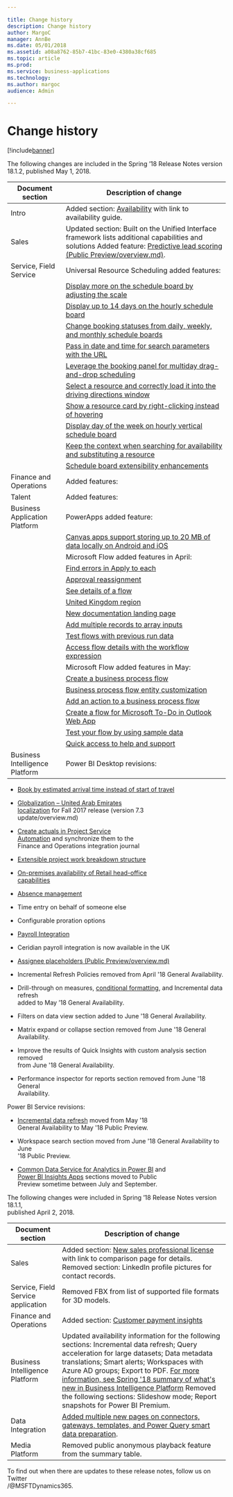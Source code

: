 ```yaml
---

title: Change history
description: Change history
author: MargoC
manager: AnnBe
ms.date: 05/01/2018
ms.assetid: a08a8762-85b7-41bc-83e0-4380a38cf685
ms.topic: article
ms.prod: 
ms.service: business-applications
ms.technology: 
ms.author: margoc
audience: Admin

---
```

#  Change history




[!include[banner](../includes/banner.md)]

The following changes are included in the Spring ’18 Release Notes version
18.1.2, published May 1, 2018.

				
| Document section               | Description of change                                                                                                                                                                      |				
|--------------------------------|--------------------------------------------------------------------------------------------------------------------------------------------------------------------------------------------|				
| Intro                          | Added section: [Availability](availability.md) with link to availability guide.                                                                                                             |				
| Sales                          | Updated section: Built on the Unified Interface framework lists additional capabilities and solutions Added feature: [Predictive lead scoring (Public Preview/overview.md)](dynamics365-sales/overview.md). |				
| Service, Field Service         | Universal Resource Scheduling added features:                                                                                                                                              |				
|                                | [Display more on the schedule board by adjusting the scale](dynamics365-field-service/overview.md)                                                                                                             |				
|                                | [Display up to 14 days on the hourly schedule board](dynamics365-field-service/overview.md)                                                                                                                    |				
|                                | [Change booking statuses from daily, weekly, and monthly schedule boards](dynamics365-field-service/overview.md)                                                                                       |				
|                                | [Pass in date and time for search parameters with the URL](dynamics365-field-service/overview.md)                                                                                                                  |				
|                                | [Leverage the booking panel for multiday drag-and-drop scheduling](dynamics365-field-service/overview.md)                                                                                                 |				
|                                | [Select a resource and correctly load it into the driving directions window](dynamics365-field-service/overview.md)                                                                                          |				
|                                | [Show a resource card by right-clicking instead of hovering](dynamics365-field-service/overview.md)                                                                                                            |				
|                                | [Display day of the week on hourly vertical schedule board](dynamics365-field-service/overview.md)                                                                                                             |				
|                                | [Keep the context when searching for availability and substituting a resource](dynamics365-field-service/overview.md)                                                                                         |				
|                                | [Schedule board extensibility enhancements](dynamics365-field-service/overview.md)                                                                                                                |				
| Finance and Operations         | Added features:                                                                                                                                                                            |				
| Talent                         | Added features:                                                                                                                                                                            |				
| Business Application Platform  | PowerApps added feature:                                                                                                                                                                   |				
|                                | [Canvas apps support storing up to 20 MB of data locally on Android and iOS](powerapps/overview.md)                                                                                        |				
|                                | Microsoft Flow added features in April:                                                                                                                                                    |				
|                                | [Find errors in Apply to each](microsoft-flow/overview.md)                                                                                                                                           |				
|                                | [Approval reassignment](microsoft-flow/overview.md)                                                                                                                                           |				
|                                | [See details of a flow](microsoft-flow/overview.md)                                                                                                                                                  |				
|                                | [United Kingdom region](microsoft-flow/overview.md)                                                                                                                                           |				
|                                | [New documentation landing page](microsoft-flow/overview.md)                                                                                                                              |				
|                                | [Add multiple records to array inputs](microsoft-flow/overview.md)                                                                                                                             |				
|                                | [Test flows with previous run data](microsoft-flow/overview.md)                                                                                                                                     |				
|                                | [Access flow details with the workflow expression](microsoft-flow/overview.md)                                                                                                                |				
|                                | Microsoft Flow added features in May:                                                                                                                                                      |				
|                                | [Create a business process flow](microsoft-flow/overview.md)                                                                                                                          |				
|                                | [Business process flow entity customization](microsoft-flow/overview.md)                                                                                                                      |				
|                                | [Add an action to a business process flow](microsoft-flow/overview.md)                                                                                                                                |				
|                                | [Create a flow for Microsoft To-Do in Outlook Web App](microsoft-flow/overview.md)                                                                                                                    |				
|                                | [Test your flow by using sample data](microsoft-flow/overview.md)                                                                                                                                    |				
|                                | [Quick access to help and support](microsoft-flow/overview.md)                                                                                                                                      |				
| Business Intelligence Platform | Power BI Desktop revisions:                                                                                                                                                                |				
				
-   [Book by estimated arrival time instead of start of  travel](power-bi/desktop/overview.md)				
   				
				
-   [Globalization – United Arab Emirates				
    localization](dynamics365-finance-operations/index.md) for Fall 2017 release (version 7.3				
    update/overview.md)				
				
-   [Create actuals in Project Service				
    Automation](dynamics365-finance-operations/index.md) and synchronize them to the				
    Finance and Operations integration journal				
				
-   [Extensible project work breakdown structure](dynamics365-finance-operations/index.md)				
				
-   [On-premises availability of Retail head-office				
    capabilities](dynamics365-finance-operations/on-premises-deployment-updates.md )				
				
-   [Absence management](dynamics365-talent/overview.md)				
				
-   Time entry on behalf of someone else				
				
-   Configurable proration options				
				
-   [Payroll Integration](dynamics365-talent/payroll-integration-payroll-data-package.md)				
				
-   Ceridian payroll integration is now available in the UK				
				
-   [Assignee placeholders (Public Preview/overview.md)](/dynamics365-talent/onboard/assignee-placeholders-public-preview.md)				
				
-   Incremental Refresh Policies removed from April '18 General Availability.				
				
-   Drill-through on measures, [conditional formatting](power-bi/overview.md), and Incremental data refresh				
    added to May ’18 General Availability.				
				
-   Filters on data view section added to June '18 General Availability.				
				
-   Matrix expand or collapse section removed from June '18 General				
    Availability.				
				
-   Improve the results of Quick Insights with custom analysis section removed				
    from June '18 General Availability.				
				
-   Performance inspector for reports section removed from June '18 General				
    Availability.				
				
Power BI Service revisions:				
				
-   [Incremental data refresh](power-bi/overview.md) moved from May '18				
    General Availability to May '18 Public Preview.				
				
-   Workspace search section moved from June '18 General Availability to June				
    '18 Public Preview.				
				
-   [Common Data Service for Analytics in Power BI](common-data-service-analytics/index.md) and				
    [Power BI Insights Apps](power-bi/insights-apps/insights-app.md) sections moved to Public				
    Preview sometime between July and September.				
				
The following changes were included in Spring ’18 Release Notes version 18.1.1,				
published April 2, 2018.				
				
| Document section                   | Description of change                                                                                                                                                                                                                                                                                                                                                                                                               |				
|------------------------------------|-------------------------------------------------------------------------------------------------------------------------------------------------------------------------------------------------------------------------------------------------------------------------------------------------------------------------------------------------------------------------------------------------------------------------------------|				
| Sales                              | Added section: [New sales professional license](dynamics365-sales/overview.md) with link to comparison page for details. Removed section: LinkedIn profile pictures for contact records.                                                                                                                                                                                                                                                     |				
| Service, Field Service application | Removed FBX from list of supported file formats for 3D models.                                                                                                                                                                                                                                                                                                                                                                      |				
| Finance and Operations             | Added section: [Customer payment insights](dynamics365-finance-operations/index.md)                                                                                                                                                                                                                                                                                                                                                                  |				
| Business Intelligence Platform     | Updated availability information for the following sections: Incremental data refresh; Query acceleration for large datasets; Data metadata translations; Smart alerts; Workspaces with Azure AD groups; Export to PDF. [For more information, see Spring '18 summary of what's new in Business Intelligence Platform](release-overview.md) Removed the following sections: Slideshow mode; Report snapshots for Power BI Premium. |				
| Data Integration                   | [Added multiple new pages on connectors, gateways, templates, and Power Query smart data preparation](data-integration/overview.md).                                                                                                                                                                                                                                                                                                          |				
| Media Platform                     | Removed public anonymous playback feature from the summary table.                                                                                                                                                                                                                                                                                                                                                                   |				
				
To find out when there are updates to these release notes, follow us on Twitter				
/@MSFTDynamics365.				
				
